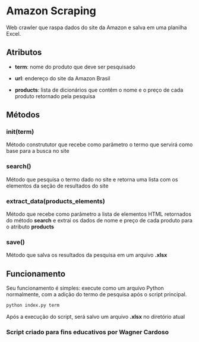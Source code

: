 # Amazon Scraping

Web crawler que raspa dados do site da Amazon e salva em uma planilha Excel.

## Atributos

* **term**: nome do produto que deve ser pesquisado

* **url**: endereço do site da Amazon Brasil

* **products**: lista de dicionários que contêm o nome e o preço de cada produto retornado pela pesquisa

## Métodos

### **init(term)**

Método constrututor que recebe como parâmetro o termo que servirá como base para a busca no site

### **search()**

Método que pesquisa o termo dado no site e retorna uma lista com os elementos da seção de resultados do site

### **extract_data(products_elements)**

Método que recebe como parâmetro a lista de elementos HTML retornados do método **search** e extrai os dados de nome e preço de cada produto para o atributo **products**

### **save()**

Método que salva os resultados da pesquisa em um arquivo **.xlsx**

## Funcionamento

Seu funcionamento é simples: execute como um arquivo Python normalmente, com a adição do termo de pesquisa após o script principal.

```bash
python index.py term
```

Após a execução do script, será salvo um arquivo **.xlsx** no diretório atual


### Script criado para fins educativos por Wagner Cardoso